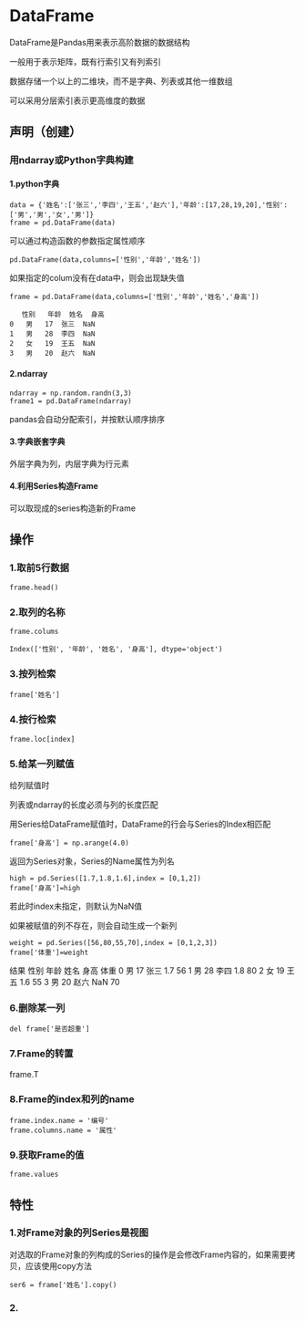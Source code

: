 # DataFrame

DataFrame是Pandas用来表示高阶数据的数据结构

一般用于表示矩阵，既有行索引又有列索引

数据存储一个以上的二维块，而不是字典、列表或其他一维数组

可以采用分层索引表示更高维度的数据

## 声明（创建）
### 用ndarray或Python字典构建
#### 1.python字典

    data = {'姓名':['张三','李四','王五','赵六'],'年龄':[17,28,19,20],'性别':['男','男','女','男']}
    frame = pd.DataFrame(data)
    
可以通过构造函数的参数指定属性顺序

    pd.DataFrame(data,columns=['性别','年龄','姓名'])
    
如果指定的colum没有在data中，则会出现缺失值

    frame = pd.DataFrame(data,columns=['性别','年龄','姓名','身高'])
    
       性别	年龄	姓名	身高
    0	男	17	张三	NaN
    1	男	28	李四	NaN
    2	女	19	王五	NaN
    3	男	20	赵六	NaN
    
#### 2.ndarray

    ndarray = np.random.randn(3,3)
    frame1 = pd.DataFrame(ndarray)

pandas会自动分配索引，并按默认顺序排序

#### 3.字典嵌套字典
外层字典为列，内层字典为行元素

#### 4.利用Series构造Frame
可以取现成的series构造新的Frame
    
## 操作

### 1.取前5行数据

    frame.head()

### 2.取列的名称
    
    frame.colums
    
    Index(['性别', '年龄', '姓名', '身高'], dtype='object')
    
   
### 3.按列检索
    frame['姓名']
    
### 4.按行检索
    frame.loc[index]
    
### 5.给某一列赋值
给列赋值时

列表或ndarray的长度必须与列的长度匹配

用Series给DataFrame赋值时，DataFrame的行会与Series的Index相匹配

    frame['身高'] = np.arange(4.0)
    
返回为Series对象，Series的Name属性为列名

    high = pd.Series([1.7,1.8,1.6],index = [0,1,2])
    frame['身高']=high
    
若此时index未指定，则默认为NaN值

如果被赋值的列不存在，则会自动生成一个新列

    weight = pd.Series([56,80,55,70],index = [0,1,2,3])
    frame['体重']=weight
    
结果
      性别	年龄	姓名	身高	体重
    0	男	17	张三	1.7	56
    1	男	28	李四	1.8	80
    2	女	19	王五	1.6	55
    3	男	20	赵六	NaN	70

### 6.删除某一列

    del frame['是否超重']

### 7.Frame的转置

  frame.T


### 8.Frame的index和列的name

    frame.index.name = '编号'
    frame.columns.name = '属性'

### 9.获取Frame的值
    
    frame.values

## 特性

### 1.对Frame对象的列Series是视图

对选取的Frame对象的列构成的Series的操作是会修改Frame内容的，如果需要拷贝，应该使用copy方法

    ser6 = frame['姓名'].copy()

### 2.
